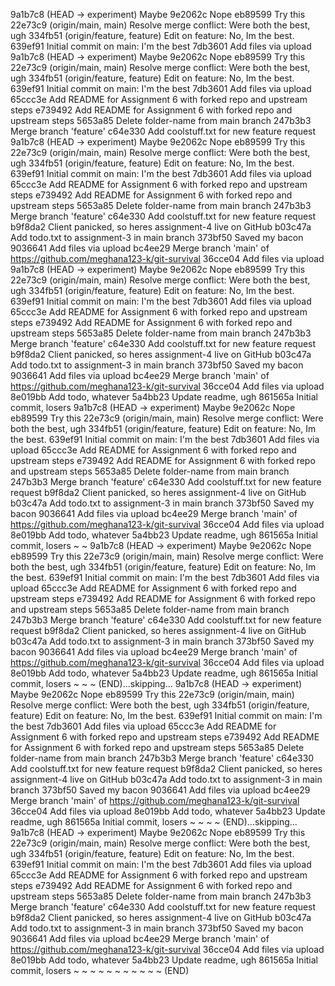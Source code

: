 9a1b7c8 (HEAD -> experiment) Maybe
9e2062c Nope
eb89599 Try this
22e73c9 (origin/main, main) Resolve merge conflict: Were both the best, ugh
334fb51 (origin/feature, feature) Edit on feature: No, Im the best.
639ef91 Initial commit on main: I'm the best
7db3601 Add files via upload
9a1b7c8 (HEAD -> experiment) Maybe
9e2062c Nope
eb89599 Try this
22e73c9 (origin/main, main) Resolve merge conflict: Were both the best, ugh
334fb51 (origin/feature, feature) Edit on feature: No, Im the best.
639ef91 Initial commit on main: I'm the best
7db3601 Add files via upload
65ccc3e Add README for Assignment 6 with forked repo and upstream steps
e739492 Add README for Assignment 6 with forked repo and upstream steps
5653a85 Delete folder-name from main branch
247b3b3 Merge branch 'feature'
c64e330 Add coolstuff.txt for new feature request
9a1b7c8 (HEAD -> experiment) Maybe
9e2062c Nope
eb89599 Try this
22e73c9 (origin/main, main) Resolve merge conflict: Were both the best, ugh
334fb51 (origin/feature, feature) Edit on feature: No, Im the best.
639ef91 Initial commit on main: I'm the best
7db3601 Add files via upload
65ccc3e Add README for Assignment 6 with forked repo and upstream steps
e739492 Add README for Assignment 6 with forked repo and upstream steps
5653a85 Delete folder-name from main branch
247b3b3 Merge branch 'feature'
c64e330 Add coolstuff.txt for new feature request
b9f8da2 Client panicked, so heres assignment-4 live on GitHub
b03c47a Add todo.txt to assignment-3 in main branch
373bf50 Saved my bacon
9036641 Add files via upload
bc4ee29 Merge branch 'main' of https://github.com/meghana123-k/git-survival
36cce04 Add files via upload
9a1b7c8 (HEAD -> experiment) Maybe
9e2062c Nope
eb89599 Try this
22e73c9 (origin/main, main) Resolve merge conflict: Were both the best, ugh
334fb51 (origin/feature, feature) Edit on feature: No, Im the best.
639ef91 Initial commit on main: I'm the best
7db3601 Add files via upload
65ccc3e Add README for Assignment 6 with forked repo and upstream steps
e739492 Add README for Assignment 6 with forked repo and upstream steps
5653a85 Delete folder-name from main branch
247b3b3 Merge branch 'feature'
c64e330 Add coolstuff.txt for new feature request
b9f8da2 Client panicked, so heres assignment-4 live on GitHub
b03c47a Add todo.txt to assignment-3 in main branch
373bf50 Saved my bacon
9036641 Add files via upload
bc4ee29 Merge branch 'main' of https://github.com/meghana123-k/git-survival
36cce04 Add files via upload
8e019bb Add todo, whatever
5a4bb23 Update readme, ugh
861565a Initial commit, losers
9a1b7c8 (HEAD -> experiment) Maybe
9e2062c Nope
eb89599 Try this
22e73c9 (origin/main, main) Resolve merge conflict: Were both the best, ugh
334fb51 (origin/feature, feature) Edit on feature: No, Im the best.
639ef91 Initial commit on main: I'm the best
7db3601 Add files via upload
65ccc3e Add README for Assignment 6 with forked repo and upstream steps
e739492 Add README for Assignment 6 with forked repo and upstream steps
5653a85 Delete folder-name from main branch
247b3b3 Merge branch 'feature'
c64e330 Add coolstuff.txt for new feature request
b9f8da2 Client panicked, so heres assignment-4 live on GitHub
b03c47a Add todo.txt to assignment-3 in main branch
373bf50 Saved my bacon
9036641 Add files via upload
bc4ee29 Merge branch 'main' of https://github.com/meghana123-k/git-survival
36cce04 Add files via upload
8e019bb Add todo, whatever
5a4bb23 Update readme, ugh
861565a Initial commit, losers
~
~
9a1b7c8 (HEAD -> experiment) Maybe
9e2062c Nope
eb89599 Try this
22e73c9 (origin/main, main) Resolve merge conflict: Were both the best, ugh
334fb51 (origin/feature, feature) Edit on feature: No, Im the best.
639ef91 Initial commit on main: I'm the best
7db3601 Add files via upload
65ccc3e Add README for Assignment 6 with forked repo and upstream steps
e739492 Add README for Assignment 6 with forked repo and upstream steps
5653a85 Delete folder-name from main branch
247b3b3 Merge branch 'feature'
c64e330 Add coolstuff.txt for new feature request
b9f8da2 Client panicked, so heres assignment-4 live on GitHub
b03c47a Add todo.txt to assignment-3 in main branch
373bf50 Saved my bacon
9036641 Add files via upload
bc4ee29 Merge branch 'main' of https://github.com/meghana123-k/git-survival
36cce04 Add files via upload
8e019bb Add todo, whatever
5a4bb23 Update readme, ugh
861565a Initial commit, losers
~
~
~
(END)...skipping...
9a1b7c8 (HEAD -> experiment) Maybe
9e2062c Nope
eb89599 Try this
22e73c9 (origin/main, main) Resolve merge conflict: Were both the best, ugh
334fb51 (origin/feature, feature) Edit on feature: No, Im the best.
639ef91 Initial commit on main: I'm the best
7db3601 Add files via upload
65ccc3e Add README for Assignment 6 with forked repo and upstream steps
e739492 Add README for Assignment 6 with forked repo and upstream steps
5653a85 Delete folder-name from main branch
247b3b3 Merge branch 'feature'
c64e330 Add coolstuff.txt for new feature request
b9f8da2 Client panicked, so heres assignment-4 live on GitHub
b03c47a Add todo.txt to assignment-3 in main branch
373bf50 Saved my bacon
9036641 Add files via upload
bc4ee29 Merge branch 'main' of https://github.com/meghana123-k/git-survival
36cce04 Add files via upload
8e019bb Add todo, whatever
5a4bb23 Update readme, ugh
861565a Initial commit, losers
~
~
~
~
(END)...skipping...
9a1b7c8 (HEAD -> experiment) Maybe
9e2062c Nope
eb89599 Try this
22e73c9 (origin/main, main) Resolve merge conflict: Were both the best, ugh
334fb51 (origin/feature, feature) Edit on feature: No, Im the best.
639ef91 Initial commit on main: I'm the best
7db3601 Add files via upload
65ccc3e Add README for Assignment 6 with forked repo and upstream steps
e739492 Add README for Assignment 6 with forked repo and upstream steps
5653a85 Delete folder-name from main branch
247b3b3 Merge branch 'feature'
c64e330 Add coolstuff.txt for new feature request
b9f8da2 Client panicked, so heres assignment-4 live on GitHub
b03c47a Add todo.txt to assignment-3 in main branch
373bf50 Saved my bacon
9036641 Add files via upload
bc4ee29 Merge branch 'main' of https://github.com/meghana123-k/git-survival
36cce04 Add files via upload
8e019bb Add todo, whatever
5a4bb23 Update readme, ugh
861565a Initial commit, losers
~
~
~
~
~
~
~
~
~
~
~
(END)
